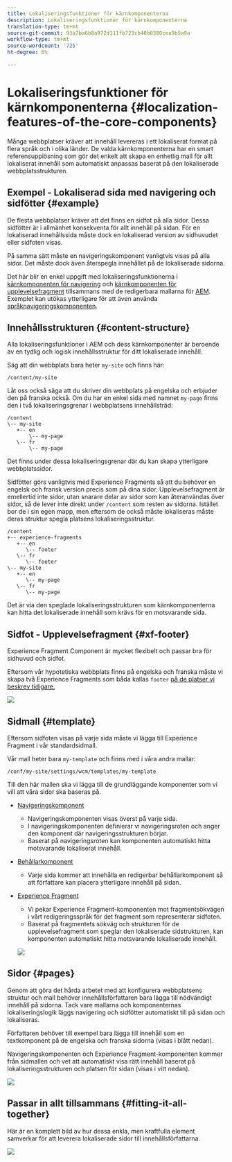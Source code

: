 ```yaml
---
title: Lokaliseringsfunktioner för kärnkomponenterna
description: Lokaliseringsfunktioner för kärnkomponenterna
translation-type: tm+mt
source-git-commit: 93a7ba6b8a972d111fb723cb40b0380cea9b5a9a
workflow-type: tm+mt
source-wordcount: '725'
ht-degree: 0%

---
```



# Lokaliseringsfunktioner för kärnkomponenterna {#localization-features-of-the-core-components}

Många webbplatser kräver att innehåll levereras i ett lokaliserat format på flera språk och i olika länder. De valda kärnkomponenterna har en smart referensupplösning som gör det enkelt att skapa en enhetlig mall för allt lokaliserat innehåll som automatiskt anpassas baserat på den lokaliserade webbplatsstrukturen.

## Exempel - Lokaliserad sida med navigering och sidfötter {#example}

De flesta webbplatser kräver att det finns en sidfot på alla sidor. Dessa sidfötter är i allmänhet konsekventa för allt innehåll på sidan. För en lokaliserad innehållssida måste dock en lokaliserad version av sidhuvudet eller sidfoten visas.

På samma sätt måste en navigeringskomponent vanligtvis visas på alla sidor. Det måste dock även återspegla innehållet på de lokaliserade sidorna.

Det här blir en enkel uppgift med lokaliseringsfunktionerna i [kärnkomponenten för navigering](/help/components/navigation.md) och [kärnkomponenten för upplevelsefragment](/help/components/experience-fragment.md) tillsammans med de redigerbara mallarna för [AEM](https://docs.adobe.com/content/help/en/experience-manager-cloud-service/sites/authoring/features/templates.html). Exemplet kan utökas ytterligare för att även använda [språknavigeringskomponenten](/help/components/language-navigation.md).

## Innehållsstrukturen {#content-structure}

Alla lokaliseringsfunktioner i AEM och dess kärnkomponenter är beroende av en tydlig och logisk innehållsstruktur för ditt lokaliserade innehåll.

Säg att din webbplats bara heter `my-site` och finns här:

```
/content/my-site
```

Låt oss också säga att du skriver din webbplats på engelska och erbjuder den på franska också. Om du har en enkel sida med namnet `my-page` finns den i två lokaliseringsgrenar i webbplatsens innehållsträd:

```
/content
\-- my-site
   +-- en
       \-- my-page
   \-- fr
       \-- my-page
```

Det finns under dessa lokaliseringsgrenar där du kan skapa ytterligare webbplatssidor.

Sidfötter görs vanligtvis med Experience Fragments så att du behöver en engelsk och fransk version precis som på dina sidor. Upplevelsefragment är emellertid inte sidor, utan snarare delar av sidor som kan återanvändas över sidor, så de lever inte direkt under `/content` som resten av sidorna. Istället bor de i sin egen mapp, men eftersom de också måste lokaliseras måste deras struktur spegla platsens lokaliseringsstruktur.

```
/content
+-- experience-fragments
   +-- en
      \-- footer
   \-- fr
      \-- footer
\-- my-site
   +-- en
      \-- my-page
   \-- fr
      \-- my-page
```

Det är via den speglade lokaliseringsstrukturen som kärnkomponenterna kan hitta det lokaliserade innehåll som krävs för en motsvarande sida.

## Sidfot - Upplevelsefragment {#xf-footer}

Experience Fragment Component är mycket flexibelt och passar bra för sidhuvud och sidfot.

Eftersom vår hypotetiska webbplats finns på engelska och franska måste vi skapa två Experience Fragments som båda kallas `footer` [på de platser vi beskrev tidigare.](#content-structure)

![](/help/assets/screen-shot-2019-09-09-11.08.28.png)

## Sidmall {#template}

Eftersom sidfoten visas på varje sida måste vi lägga till Experience Fragment i vår standardsidmall.

Vår mall heter bara `my-template` och finns med i våra andra mallar:

```
/conf/my-site/settings/wcm/templates/my-template
```

Till den här mallen ska vi lägga till de grundläggande komponenter som vi vill att våra sidor ska baseras på.

* [Navigeringskomponent](/help/components/navigation.md)
   * Navigeringskomponenten visas överst på varje sida.
   * I navigeringskomponenten definierar vi navigeringsroten och anger den komponent där navigeringsstrukturen börjar.
   * Baserat på navigeringsroten kan komponenten automatiskt hitta motsvarande lokaliserat innehåll.
* [Behållarkomponent](/help/components/container.md)
   * Varje sida kommer att innehålla en redigerbar behållarkomponent så att författare kan placera ytterligare innehåll på sidan.
* [Experience Fragment](/help/components/experience-fragment.md)
   * Vi pekar Experience Fragment-komponenten mot fragmentsökvägen i vårt redigeringsspråk för det fragment som representerar sidfoten.
   * Baserat på fragmentets sökväg och strukturen för de upplevelsefragment som speglar den lokaliserade sidstrukturen, kan komponenten automatiskt hitta motsvarande lokaliserade innehåll.

   ![](/help/assets/screen-shot-2019-09-09-11.20.10.png)

## Sidor {#pages}

Genom att göra det hårda arbetet med att konfigurera webbplatsens struktur och mall behöver innehållsförfattaren bara lägga till nödvändigt innehåll på sidorna. Tack vare mallarna och komponenternas lokaliseringslogik läggs navigering och sidfötter automatiskt till på sidan och lokaliseras.

Författaren behöver till exempel bara lägga till innehåll som en textkomponent på de engelska och franska sidorna (visas i blått nedan).

Navigeringskomponenten och Experience Fragment-komponenten kommer från sidmallen och vet att automatiskt visa rätt innehåll baserat på lokaliseringsstrukturen och platsen för sidan (visas i vitt nedan).

![](/help/assets/screen-shot-2019-09-09-11.22.14.png)

## Passar in allt tillsammans {#fitting-it-all-together}

Här är en komplett bild av hur dessa enkla, men kraftfulla element samverkar för att leverera lokaliserade sidor till innehållsförfattarna.

![](/help/assets/screen-shot-2019-09-09-11.27.58.png)

